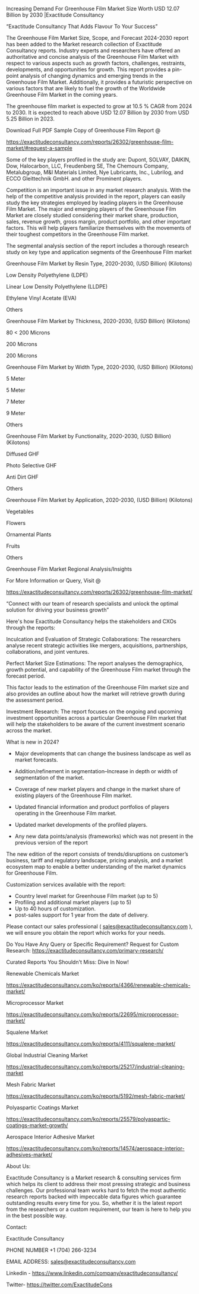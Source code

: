 Increasing Demand For Greenhouse Film Market Size Worth USD 12.07 Billion by 2030 |Exactitude Consultancy

“Exactitude Consultancy That Adds Flavour To Your Success”

The Greenhouse Film Market Size, Scope, and Forecast 2024-2030 report has been added to the Market research collection of Exactitude Consultancy reports. Industry experts and researchers have offered an authoritative and concise analysis of the Greenhouse Film Market with respect to various aspects such as growth factors, challenges, restraints, developments, and opportunities for growth. This report provides a pin-point analysis of changing dynamics and emerging trends in the Greenhouse Film Market. Additionally, it provides a futuristic perspective on various factors that are likely to fuel the growth of the Worldwide Greenhouse Film Market in the coming years.

The greenhouse film market is expected to grow at 10.5 % CAGR from 2024 to 2030. It is expected to reach above USD 12.07 Billion by 2030 from USD 5.25 Billion in 2023.

Download Full PDF Sample Copy of Greenhouse Film Report @

https://exactitudeconsultancy.com/reports/26302/greenhouse-film-market/#request-a-sample

Some of the key players profiled in the study are: Dupont, SOLVAY, DAIKIN, Dow, Halocarbon, LLC, Freudenberg SE, The Chemours Company, Metalubgroup, M&I Materials Limited, Nye Lubricants, Inc., Lubrilog, and ECCO Gleittechnik GmbH. and other Prominent players.

Competition is an important issue in any market research analysis. With the help of the competitive analysis provided in the report, players can easily study the key strategies employed by leading players in the Greenhouse Film Market. The major and emerging players of the Greenhouse Film Market are closely studied considering their market share, production, sales, revenue growth, gross margin, product portfolio, and other important factors. This will help players familiarize themselves with the movements of their toughest competitors in the Greenhouse Film market.

The segmental analysis section of the report includes a thorough research study on key type and application segments of the Greenhouse Film market

Greenhouse Film Market by Resin Type, 2020-2030, (USD Billion) (Kilotons)

Low Density Polyethylene (LDPE)

Linear Low Density Polyethylene (LLDPE)

Ethylene Vinyl Acetate (EVA)

Others

Greenhouse Film Market by Thickness, 2020-2030, (USD Billion) (Kilotons)

80 < 200 Microns

200 Microns

200 Microns

Greenhouse Film Market by Width Type, 2020-2030, (USD Billion) (Kilotons)

5 Meter

5 Meter

7 Meter

9 Meter

Others

Greenhouse Film Market by Functionality, 2020-2030, (USD Billion) (Kilotons)

Diffused GHF

Photo Selective GHF

Anti Dirt GHF

Others

Greenhouse Film Market by Application, 2020-2030, (USD Billion) (Kilotons)

Vegetables

Flowers

Ornamental Plants

Fruits

Others



Greenhouse Film Market Regional Analysis/Insights

For More Information or Query, Visit @

https://exactitudeconsultancy.com/reports/26302/greenhouse-film-market/

“Connect with our team of research specialists and unlock the optimal solution for driving your business growth”

Here's how Exactitude Consultancy helps the stakeholders and CXOs through the reports:

Inculcation and Evaluation of Strategic Collaborations: The researchers analyse recent strategic activities like mergers, acquisitions, partnerships, collaborations, and joint ventures.

Perfect Market Size Estimations: The report analyses the demographics, growth potential, and capability of the Greenhouse Film market through the forecast period.

This factor leads to the estimation of the Greenhouse Film market size and also provides an outline about how the market will retrieve growth during the assessment period.

Investment Research: The report focuses on the ongoing and upcoming investment opportunities across a particular Greenhouse Film market that will help the stakeholders to be aware of the current investment scenario across the market.

What is new in 2024?

- Major developments that can change the business landscape as well as market forecasts.

- Addition/refinement in segmentation–Increase in depth or width of segmentation of the market.

- Coverage of new market players and change in the market share of existing players of the Greenhouse Film market.

- Updated financial information and product portfolios of players operating in the Greenhouse Film  market.

- Updated market developments of the profiled players.

- Any new data points/analysis (frameworks) which was not present in the previous version of the report

The new edition of the report consists of trends/disruptions on customer’s business, tariff and regulatory landscape, pricing analysis, and a market ecosystem map to enable a better understanding of the market dynamics for Greenhouse Film.

Customization services available with the report:

- Country level market for Greenhouse Film market (up to 5)
- Profiling and additional market players (up to 5)
- Up to 40 hours of customization.
- post-sales support for 1 year from the date of delivery.

Please contact our sales professional ( sales@exactitudeconsultancy.com ),  we will ensure you obtain the report which works for your needs.

Do You Have Any Query or Specific Requirement? Request for Custom Research: https://exactitudeconsultancy.com/primary-research/

Curated Reports You Shouldn't Miss: Dive In Now!

Renewable Chemicals Market

https://exactitudeconsultancy.com/ko/reports/4366/renewable-chemicals-market/

Microprocessor Market

https://exactitudeconsultancy.com/ko/reports/22695/microprocessor-market/

Squalene Market

https://exactitudeconsultancy.com/ko/reports/4111/squalene-market/

Global Industrial Cleaning Market

https://exactitudeconsultancy.com/ko/reports/25217/industrial-cleaning-market

Mesh Fabric Market

https://exactitudeconsultancy.com/ko/reports/5192/mesh-fabric-market/

Polyaspartic Coatings Market

https://exactitudeconsultancy.com/ko/reports/25579/polyaspartic-coatings-market-growth/

Aerospace Interior Adhesive Market

https://exactitudeconsultancy.com/ko/reports/14574/aerospace-interior-adhesives-market/

About Us:

Exactitude Consultancy is a Market research & consulting services firm which helps its client to address their most pressing strategic and business challenges. Our professional team works hard to fetch the most authentic research reports backed with impeccable data figures which guarantee outstanding results every time for you. So, whether it is the latest report from the researchers or a custom requirement, our team is here to help you in the best possible way.

Contact:

Exactitude Consultancy

PHONE NUMBER +1 (704) 266-3234

EMAIL ADDRESS: sales@exactitudeconsultancy.com

Linkedin - https://www.linkedin.com/company/exactitudeconsultancy/

Twitter- https://twitter.com/ExactitudeCons
